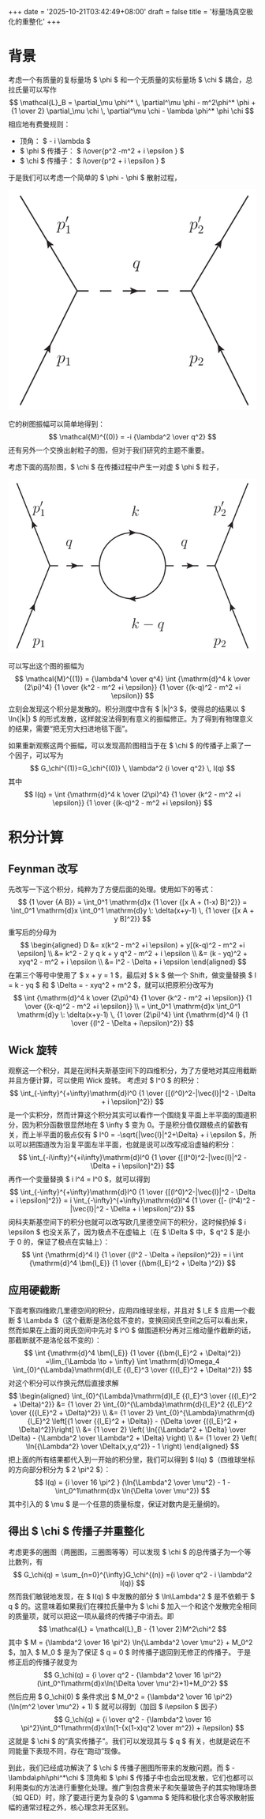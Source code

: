 +++
date = '2025-10-21T03:42:49+08:00'
draft = false
title = '标量场真空极化的重整化'
+++

# 背景

考虑一个有质量的复标量场 $ \phi $ 和一个无质量的实标量场 $ \chi $ 耦合，总拉氏量可以写作
$$
\mathcal{L}_B = \partial_\mu \phi^* \, \partial^\mu \phi - m^2\phi^* \phi + {1 \over 2} \partial_\mu \chi \, \partial^\mu \chi - \lambda \phi^* \phi \chi
$$
相应地有费曼规则：
- 顶角： $ - i \lambda $
- $ \phi $ 传播子： $ i\over{p^2 -m^2 + i \epsilon } $
- $ \chi $ 传播子： $ i\over{p^2 + i \epsilon } $

于是我们可以考虑一个简单的 $ \phi - \phi $ 散射过程，

![散射树图](images/pic1.svg)

它的树图振幅可以简单地得到：
$$
\mathcal{M}^{(0)} = -i {\lambda^2 \over q^2} 
$$
还有另外一个交换出射粒子的图，但对于我们研究的主题不重要。

考虑下面的高阶图，$ \chi $ 在传播过程中产生一对虚 $ \phi $ 粒子，

![$ \chi $ 传播圈图](images/pic2.svg)

可以写出这个图的振幅为
$$
\mathcal{M}^{(1)} = {\lambda^4 \over q^4} \int {\mathrm{d}^4 k \over (2\pi)^4} {1 \over {k^2 - m^2 +i \epsilon}} {1 \over {(k-q)^2 - m^2 +i \epsilon}}
$$
立刻会发现这个积分是发散的。积分测度中含有 $ |k|^3 $，使得总的结果以 $ \ln{|k|} $ 的形式发散，这样就没法得到有意义的振幅修正。为了得到有物理意义的结果，需要“把无穷大扫进地毯下面”。

如果重新观察这两个振幅，可以发现高阶图相当于在 $ \chi $ 的传播子上乘了一个因子，可以写为
$$
G_\chi^{(1)}=G_\chi^{(0)} \, \lambda^2 {i \over q^2} \, I(q)
$$
其中
$$
I(q) = \int {\mathrm{d}^4 k \over (2\pi)^4} {1 \over {k^2 - m^2 +i \epsilon}} {1 \over {(k-q)^2 - m^2 +i \epsilon}}
$$

# 积分计算
## Feynman 改写

先改写一下这个积分，纯粹为了方便后面的处理。使用如下的等式：
$$
{1 \over {A B}} = \int_0^1 \mathrm{d}x {1 \over {[x A + (1-x) B]^2}} = \int_0^1 \mathrm{d}x \int_0^1 \mathrm{d}y \: \delta(x+y-1) \, {1 \over {[x A + y B]^2}} 
$$
重写后的分母为
$$
\begin{aligned}
D &= x(k^2 - m^2 +i \epsilon) + y[(k-q)^2 - m^2 +i \epsilon] \\
  &= k^2 - 2 y q k + y q^2 - m^2 + i \epsilon \\
  &= (k - yq)^2 + xyq^2 - m^2 + i \epsilon \\
  &= l^2 - \Delta + i \epsilon
\end{aligned}
$$
在第三个等号中使用了 $ x + y = 1 $，最后对 $ k $ 做一个 Shift，做变量替换 $ l = k - yq $ 和 $ \Delta = - xyq^2 + m^2 $，就可以把原积分改写为
$$
\int {\mathrm{d}^4 k \over (2\pi)^4} {1 \over {k^2 - m^2 +i \epsilon}} {1 \over {(k-q)^2 - m^2 +i \epsilon}} \\
= \int_0^1 \mathrm{d}x \int_0^1 \mathrm{d}y \: \delta(x+y-1) \, {1 \over (2\pi)^4} \int {\mathrm{d}^4 l} {1 \over {(l^2 - \Delta + i\epsilon)^2}}
$$

## Wick 旋转

观察这一个积分，其是在闵科夫斯基空间下的四维积分，为了方便地对其应用截断并且方便计算，可以使用 Wick 旋转。
考虑对 $ l^0 $ 的积分：
$$
\int_{-\infty}^{+\infty}\mathrm{d}l^0 {1 \over {[(l^0)^2-|\vec{l}|^2 - \Delta + i \epsilon]^2}}
$$
是一个实积分，然而计算这个积分其实可以看作一个围绕复平面上半平面的围道积分，因为积分函数很显然地在 $ \infty $ 变为 0。于是积分值仅跟极点的留数有关，而上半平面的极点仅有 $ l^0 = -\sqrt{|\vec{l}|^2+\Delta} + i \epsilon $，所以可以把围道改为沿复平面左半平面，也就是说可以改写成沿虚轴的积分：
$$
\int_{-i\infty}^{+i\infty}\mathrm{d}l^0 {1 \over {[(l^0)^2-|\vec{l}|^2 - \Delta + i \epsilon]^2}}
$$
再作一个变量替换 $ i l^4 = l^0 $，就可以得到
$$
\int_{-\infty}^{+\infty}\mathrm{d}l^0 {1 \over {[(l^0)^2-|\vec{l}|^2 - \Delta + i \epsilon]^2}} = i \int_{-\infty}^{+\infty}\mathrm{d}l^4 {1 \over {[- (l^4)^2 - |\vec{l}|^2 - \Delta + i \epsilon]^2}}
$$
闵科夫斯基空间下的积分也就可以改写欧几里德空间下的积分，这时候扔掉 $ i \epsilon $ 也没关系了，因为极点不在虚轴上（在 $ \Delta $ 中，$ q^2 $ 是小于 0 的，保证了极点在实轴上）：
$$
\int {\mathrm{d}^4 l} {1 \over {(l^2 - \Delta + i\epsilon)^2}} = i \int {\mathrm{d}^4 \bm{l_E}} {1 \over {(\bm{l_E}^2 + \Delta )^2}}
$$

## 应用硬截断

下面考察四维欧几里德空间的积分，应用四维球坐标，并且对 $ l_E $ 应用一个截断 $ \Lambda $（这个截断是洛伦兹不变的，变换回闵氏空间之后可以看出来，然而如果在上面的闵氏空间中先对 $ l^0 $ 做围道积分再对三维动量作截断的话，那截断就不是洛伦兹不变的）：
$$
\int {\mathrm{d}^4 \bm{l_E}} {1 \over {(\bm{l_E}^2 + \Delta)^2}} =\lim_{\Lambda \to + \infty} \int \mathrm{d}\Omega_4 \int_{0}^{\Lambda}\mathrm{d}l_E {{l_E}^3 \over {({l_E}^2 + \Delta)^2}}
$$
对这个积分可以作换元然后直接求解
$$
\begin{aligned}
\int_{0}^{\Lambda}\mathrm{d}l_E {{l_E}^3 \over {({l_E}^2 + \Delta)^2}} &= {1 \over 2} \int_{0}^{\Lambda}\mathrm{d}{l_E}^2 {{l_E}^2 \over {({l_E}^2 + \Delta)^2}} \\ 
&= {1 \over 2} \int_{0}^{\Lambda}\mathrm{d}{l_E}^2 \left[{1 \over {{l_E}^2 + \Delta}} - {\Delta \over {({l_E}^2 + \Delta)^2}}\right] \\
&= {1 \over 2} \left( \ln{{\Lambda^2 + \Delta} \over \Delta} - {\Lambda^2 \over \Lambda^2  + \Delta} \right) \\
&= {1 \over 2} \left( \ln{{\Lambda^2} \over \Delta(x,y,q^2)} - 1 \right)
\end{aligned}
$$
把上面的所有结果都代入到一开始的积分里，我们可以得到 $ I(q) $（四维球坐标的方向部分积分为 $ 2 \pi^2 $）：
$$
I(q) = {i \over 16 \pi^2 } (\ln{\Lambda^2 \over \mu^2} - 1 - \int_0^1\mathrm{d}x \ln{\Delta \over \mu^2})
$$
其中引入的 $ \mu $ 是一个任意的质量标度，保证对数内是无量纲的。

## 得出 $ \chi $ 传播子并重整化

考虑更多的圈图（两圈图，三圈图等等）可以发现 $ \chi $ 的总传播子为一个等比数列，有
$$
G_\chi(q) = \sum_{n=0}^{\infty}G_\chi^{(n)} ={i \over q^2 - i \lambda^2 I(q)}
$$
然而我们敏锐地发现，在 $ I(q) $ 中发散的部分 $ \ln\Lambda^2 $ 是不依赖于 $ q $ 的。这意味着如果我们在裸拉氏量中为 $ \chi $ 加入一个和这个发散完全相同的质量项，就可以把这一项从最终的传播子中消去。即
$$
\mathcal{L} = \mathcal{L}_B - {1 \over 2}M^2\chi^2
$$
其中 $ M = {\lambda^2 \over 16 \pi^2} \ln{\Lambda^2 \over \mu^2} + M_0^2 $，加入 $ M_0 $ 是为了保证 $ q = 0 $ 时传播子退回到无修正的传播子。
于是修正后的传播子就变为
$$
G_\chi(q) = {i \over q^2 - {\lambda^2 \over 16 \pi^2}(\int_0^1\mathrm{d}x\ln{\Delta \over \mu^2}+1)+M_0^2}
$$
然后应用 $ G_\chi(0) $ 条件求出 $ M_0^2 = {\lambda^2 \over 16 \pi^2}(\ln{m^2 \over \mu^2} + 1) $ 就可以得到（加回 $ i\epsilon $ 因子）
$$
G_\chi(q) = {i \over q^2 - {\lambda^2 \over 16 \pi^2}\int_0^1\mathrm{d}x\ln(1-{x(1-x)q^2 \over m^2}) + i\epsilon}
$$
这就是 $ \chi $ 的“真实传播子”。我们可以发现其与 $ q $ 有关，也就是说在不同能量下表现不同，存在“跑动”现像。

到此，我们已经成功解決了 $ \chi $ 传播子圈图所带来的发散问题。而 $ -\lambda\phi\phi^*\chi $ 顶角和 $ \phi $ 传播子中也会出现发散，它们也都可以利用类似的方法进行重整化处理。推广到包含费米子和矢量玻色子的其实物理场景（如 QED）时，除了要进行更为复杂的 $ \gamma $ 矩阵和极化求合等求散射振幅的通常过程之外，核心理念并无区别。